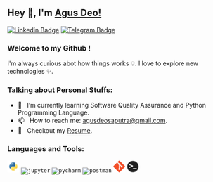 ## Hey 👋, I'm [Agus Deo!](https://github.com/agusdeo/)

[![Linkedin Badge](https://img.shields.io/badge/-LinkedIn-0e76a8?style=flat-square&logo=Linkedin&logoColor=white)](https://linkedin.com/in/agusdeosaputra)
[![Telegram Badge](https://img.shields.io/badge/-Telegram-0088cc?style=flat-square&logo=Telegram&logoColor=white)](https://t.me/agusdeoo)

### Welcome to my Github ! &nbsp; 

I'm always curious abot how things works  💡. I love to explore new technologies ✨.


### Talking about Personal Stuffs:


- 🚀 &nbsp; I’m currently learning Software Quality Assurance and Python Programming Language.
- 📫 &nbsp; How to reach me: agusdeosaputra@gmail.com.
- 📝 &nbsp; Checkout my [Resume](https://).


### Languages and Tools:


<code><img height="27" src="https://raw.githubusercontent.com/github/explore/80688e429a7d4ef2fca1e82350fe8e3517d3494d/topics/python/python.png" alt="python"></code>
<code><img height="27" src="https://external-content.duckduckgo.com/iu/?u=https%3A%2F%2Ftse3.mm.bing.net%2Fth%3Fid%3DOIP.BWugDHBz7qW9EOPZfSk7fgHaFx%26pid%3DApi&f=1&ipt=5fa71abd4ac0511b2c35cae7d17f02d144eb2955fdb88e706ee91158ab9f3ed5&ipo=images" alt="jupyter"></code>
<code><img height="27" src="https://external-content.duckduckgo.com/iu/?u=https%3A%2F%2Ftse4.mm.bing.net%2Fth%3Fid%3DOIP.pIi0CfGswG8JLy2f1w6dLQHaHa%26pid%3DApi&f=1&ipt=3a4f744d7f8cf734b0f62ae8564112fbc01d29cf35cc469aa1d1d413d7c31c4c&ipo=images" alt="pycharm"></code>
<code><img height="27" src="https://external-content.duckduckgo.com/iu/?u=https%3A%2F%2Ftse3.explicit.bing.net%2Fth%3Fid%3DOIP.TSYkzzNU-MdIIlEnxuZpGQHaHa%26pid%3DApi&f=1&ipt=6f14c8a6aa42a835b9133b7a8c23ce9e21b7fedb6b0b167632fcc3e4f8d59fc7&ipo=images" alt="postman"></code>
<code><img height="27" src="https://raw.githubusercontent.com/devicons/devicon/master/icons/git/git-original.svg" alt="git"></code>
<code><img height="27" src="https://raw.githubusercontent.com/github/explore/80688e429a7d4ef2fca1e82350fe8e3517d3494d/topics/terminal/terminal.png" alt="terminal"></code>


<!--

<!--
**agusdeo/agusdeo** is a ✨ _special_ ✨ repository because its `README.md` (this file) appears on your GitHub profile.

Here are some ideas to get you started:

- 🔭 I’m currently working on ...
- 🌱 I’m currently learning ...
- 👯 I’m looking to collaborate on ...
- 🤔 I’m looking for help with ...
- 💬 Ask me about ...
- 📫 How to reach me: ...
- 😄 Pronouns: ...
- ⚡ Fun fact: ...
-->
